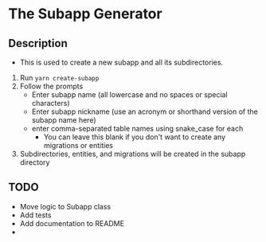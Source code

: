 # The Subapp Generator

## Description

* This is used to create a new subapp and all its subdirectories.

1. Run ```yarn create-subapp```
2. Follow the prompts
   * Enter subapp name (all lowercase and no spaces or special characters)
   * Enter subapp nickname (use an acronym or shorthand version of the subapp name here)
   * enter comma-separated table names using snake_case for each
      * You can leave this blank if you don't want to create any migrations or entities
3. Subdirectories, entities, and migrations will be created in the subapp directory


## TODO

* Move logic to Subapp class
* Add tests
* Add documentation to README
* 